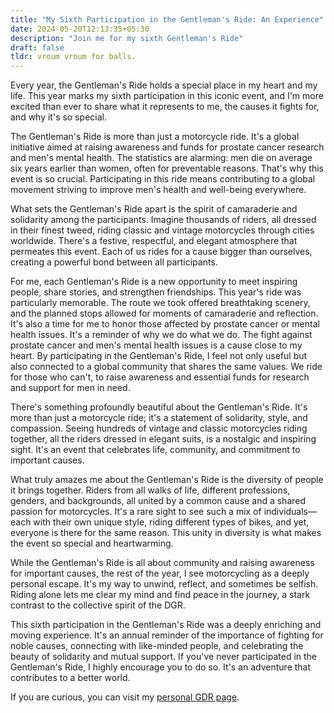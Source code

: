 ```yaml
---
title: "My Sixth Participation in the Gentleman's Ride: An Experience"
date: 2024-05-20T12:13:35+05:30
description: "Join me for my sixth Gentleman's Ride"
draft: false
tldr: vroum vroum for balls.
---
```


Every year, the Gentleman's Ride holds a special place in my heart and my life. This year marks my sixth participation in this iconic event, and I'm more excited than ever to share what it represents to me, the causes it fights for, and why it's so special.

The Gentleman's Ride is more than just a motorcycle ride. It's a global initiative aimed at raising awareness and funds for prostate cancer research and men's mental health. The statistics are alarming: men die on average six years earlier than women, often for preventable reasons. That's why this event is so crucial. Participating in this ride means contributing to a global movement striving to improve men's health and well-being everywhere.

What sets the Gentleman's Ride apart is the spirit of camaraderie and solidarity among the participants. Imagine thousands of riders, all dressed in their finest tweed, riding classic and vintage motorcycles through cities worldwide. There's a festive, respectful, and elegant atmosphere that permeates this event. Each of us rides for a cause bigger than ourselves, creating a powerful bond between all participants.

For me, each Gentleman's Ride is a new opportunity to meet inspiring people, share stories, and strengthen friendships. This year's ride was particularly memorable. The route we took offered breathtaking scenery, and the planned stops allowed for moments of camaraderie and reflection. It's also a time for me to honor those affected by prostate cancer or mental health issues. It's a reminder of why we do what we do. The fight against prostate cancer and men's mental health issues is a cause close to my heart. By participating in the Gentleman's Ride, I feel not only useful but also connected to a global community that shares the same values. We ride for those who can't, to raise awareness and essential funds for research and support for men in need.

There's something profoundly beautiful about the Gentleman's Ride. It's more than just a motorcycle ride; it's a statement of solidarity, style, and compassion. Seeing hundreds of vintage and classic motorcycles riding together, all the riders dressed in elegant suits, is a nostalgic and inspiring sight. It's an event that celebrates life, community, and commitment to important causes.

What truly amazes me about the Gentleman's Ride is the diversity of people it brings together. Riders from all walks of life, different professions, genders, and backgrounds, all united by a common cause and a shared passion for motorcycles. It's a rare sight to see such a mix of individuals—each with their own unique style, riding different types of bikes, and yet, everyone is there for the same reason. This unity in diversity is what makes the event so special and heartwarming.

While the Gentleman's Ride is all about community and raising awareness for important causes, the rest of the year, I see motorcycling as a deeply personal escape. It's my way to unwind, reflect, and sometimes be selfish. Riding alone lets me clear my mind and find peace in the journey, a stark contrast to the collective spirit of the DGR.

This sixth participation in the Gentleman's Ride was a deeply enriching and moving experience. It's an annual reminder of the importance of fighting for noble causes, connecting with like-minded people, and celebrating the beauty of solidarity and mutual support. If you've never participated in the Gentleman's Ride, I highly encourage you to do so. It's an adventure that contributes to a better world.

If you are curious, you can visit my [personal GDR page](https://gfolk.me/nthnbch).